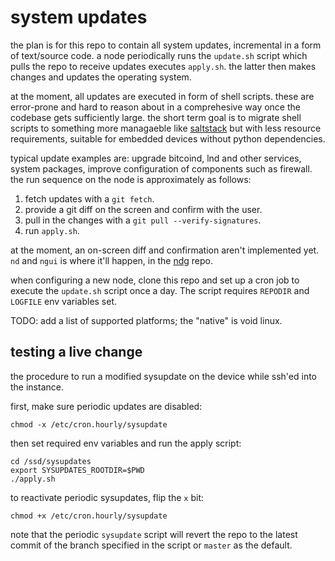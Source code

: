 # system updates

the plan is for this repo to contain all system updates, incremental in a form
of text/source code. a node periodically runs the `update.sh` script which pulls
the repo to receive updates executes `apply.sh`. the latter then makes changes
and updates the operating system.

at the moment, all updates are executed in form of shell scripts. these are
error-prone and hard to reason about in a comprehesive way once the codebase
gets sufficiently large. the short term goal is to migrate shell scripts to
something more managaeble like [saltstack](https://github.com/saltstack/salt)
but with less resource requirements, suitable for embedded devices without
python dependencies.

typical update examples are: upgrade bitcoind, lnd and other services, system
packages, improve configuration of components such as firewall.
the run sequence on the node is approximately as follows:

1. fetch updates with a `git fetch`.
2. provide a git diff on the screen and confirm with the user.
3. pull in the changes with a `git pull --verify-signatures`.
4. run `apply.sh`.

at the moment, an on-screen diff and confirmation aren't implemented yet.
`nd` and `ngui` is where it'll happen,
in the [ndg](https://git.qcode.ch/nakamochi/ndg) repo.

when configuring a new node, clone this repo and set up a cron job to execute
the `update.sh` script once a day. The script requires `REPODIR` and `LOGFILE`
env variables set.

TODO: add a list of supported platforms; the "native" is void linux.

## testing a live change

the procedure to run a modified sysupdate on the device while ssh'ed into
the instance.

first, make sure periodic updates are disabled:

    chmod -x /etc/cron.hourly/sysupdate

then set required env variables and run the apply script:

    cd /ssd/sysupdates
    export SYSUPDATES_ROOTDIR=$PWD
    ./apply.sh

to reactivate periodic sysupdates, flip the `x` bit:

    chmod +x /etc/cron.hourly/sysupdate

note that the periodic `sysupdate` script will revert the repo to the latest
commit of the branch specified in the script or `master` as the default.
